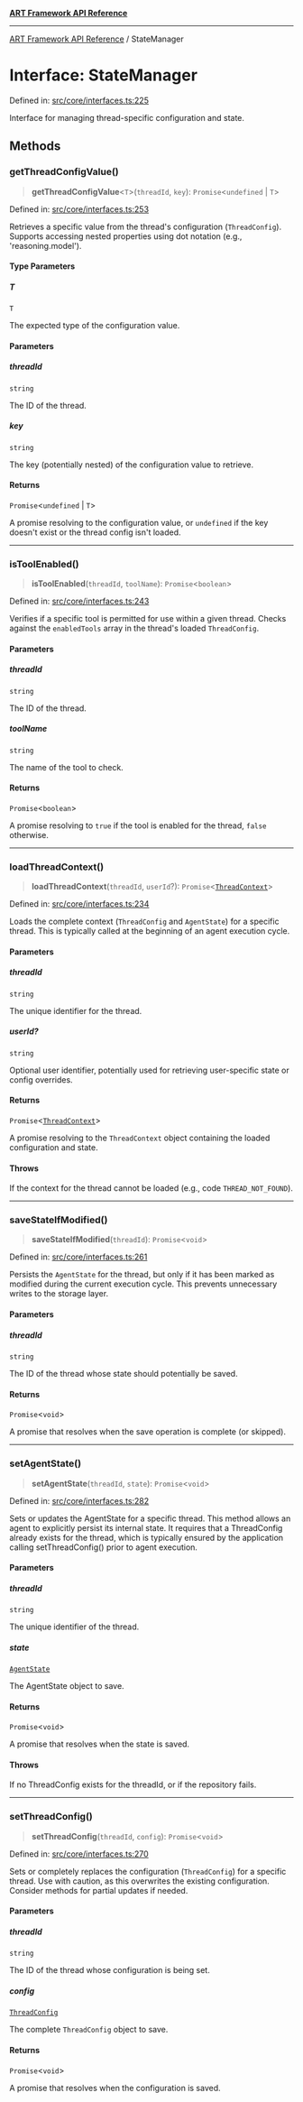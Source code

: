 [**ART Framework API Reference**](../README.md)

***

[ART Framework API Reference](../README.md) / StateManager

# Interface: StateManager

Defined in: [src/core/interfaces.ts:225](https://github.com/hashangit/ART/blob/13d06b82b833201787abcae252aaec8212ec73f7/src/core/interfaces.ts#L225)

Interface for managing thread-specific configuration and state.

## Methods

### getThreadConfigValue()

> **getThreadConfigValue**\<`T`\>(`threadId`, `key`): `Promise`\<`undefined` \| `T`\>

Defined in: [src/core/interfaces.ts:253](https://github.com/hashangit/ART/blob/13d06b82b833201787abcae252aaec8212ec73f7/src/core/interfaces.ts#L253)

Retrieves a specific value from the thread's configuration (`ThreadConfig`).
Supports accessing nested properties using dot notation (e.g., 'reasoning.model').

#### Type Parameters

##### T

`T`

The expected type of the configuration value.

#### Parameters

##### threadId

`string`

The ID of the thread.

##### key

`string`

The key (potentially nested) of the configuration value to retrieve.

#### Returns

`Promise`\<`undefined` \| `T`\>

A promise resolving to the configuration value, or `undefined` if the key doesn't exist or the thread config isn't loaded.

***

### isToolEnabled()

> **isToolEnabled**(`threadId`, `toolName`): `Promise`\<`boolean`\>

Defined in: [src/core/interfaces.ts:243](https://github.com/hashangit/ART/blob/13d06b82b833201787abcae252aaec8212ec73f7/src/core/interfaces.ts#L243)

Verifies if a specific tool is permitted for use within a given thread.
Checks against the `enabledTools` array in the thread's loaded `ThreadConfig`.

#### Parameters

##### threadId

`string`

The ID of the thread.

##### toolName

`string`

The name of the tool to check.

#### Returns

`Promise`\<`boolean`\>

A promise resolving to `true` if the tool is enabled for the thread, `false` otherwise.

***

### loadThreadContext()

> **loadThreadContext**(`threadId`, `userId`?): `Promise`\<[`ThreadContext`](ThreadContext.md)\>

Defined in: [src/core/interfaces.ts:234](https://github.com/hashangit/ART/blob/13d06b82b833201787abcae252aaec8212ec73f7/src/core/interfaces.ts#L234)

Loads the complete context (`ThreadConfig` and `AgentState`) for a specific thread.
This is typically called at the beginning of an agent execution cycle.

#### Parameters

##### threadId

`string`

The unique identifier for the thread.

##### userId?

`string`

Optional user identifier, potentially used for retrieving user-specific state or config overrides.

#### Returns

`Promise`\<[`ThreadContext`](ThreadContext.md)\>

A promise resolving to the `ThreadContext` object containing the loaded configuration and state.

#### Throws

If the context for the thread cannot be loaded (e.g., code `THREAD_NOT_FOUND`).

***

### saveStateIfModified()

> **saveStateIfModified**(`threadId`): `Promise`\<`void`\>

Defined in: [src/core/interfaces.ts:261](https://github.com/hashangit/ART/blob/13d06b82b833201787abcae252aaec8212ec73f7/src/core/interfaces.ts#L261)

Persists the `AgentState` for the thread, but only if it has been marked as modified during the current execution cycle.
This prevents unnecessary writes to the storage layer.

#### Parameters

##### threadId

`string`

The ID of the thread whose state should potentially be saved.

#### Returns

`Promise`\<`void`\>

A promise that resolves when the save operation is complete (or skipped).

***

### setAgentState()

> **setAgentState**(`threadId`, `state`): `Promise`\<`void`\>

Defined in: [src/core/interfaces.ts:282](https://github.com/hashangit/ART/blob/13d06b82b833201787abcae252aaec8212ec73f7/src/core/interfaces.ts#L282)

Sets or updates the AgentState for a specific thread.
This method allows an agent to explicitly persist its internal state.
It requires that a ThreadConfig already exists for the thread, which is typically
ensured by the application calling setThreadConfig() prior to agent execution.

#### Parameters

##### threadId

`string`

The unique identifier of the thread.

##### state

[`AgentState`](AgentState.md)

The AgentState object to save.

#### Returns

`Promise`\<`void`\>

A promise that resolves when the state is saved.

#### Throws

If no ThreadConfig exists for the threadId, or if the repository fails.

***

### setThreadConfig()

> **setThreadConfig**(`threadId`, `config`): `Promise`\<`void`\>

Defined in: [src/core/interfaces.ts:270](https://github.com/hashangit/ART/blob/13d06b82b833201787abcae252aaec8212ec73f7/src/core/interfaces.ts#L270)

Sets or completely replaces the configuration (`ThreadConfig`) for a specific thread.
Use with caution, as this overwrites the existing configuration. Consider methods for partial updates if needed.

#### Parameters

##### threadId

`string`

The ID of the thread whose configuration is being set.

##### config

[`ThreadConfig`](ThreadConfig.md)

The complete `ThreadConfig` object to save.

#### Returns

`Promise`\<`void`\>

A promise that resolves when the configuration is saved.
